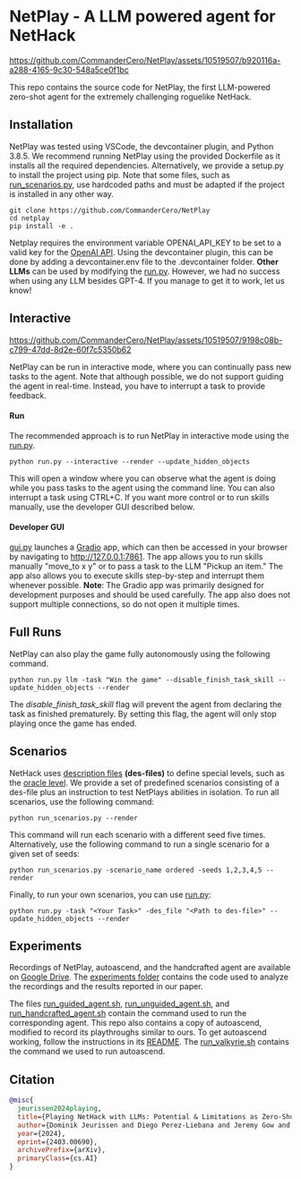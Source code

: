 # NetPlay - A LLM powered agent for NetHack
https://github.com/CommanderCero/NetPlay/assets/10519507/b920116a-a288-4165-9c30-548a5ce0f1bc


This repo contains the source code for NetPlay, the first LLM-powered
zero-shot agent for the extremely challenging roguelike NetHack. 

## Installation
NetPlay was tested using VSCode, the devcontainer plugin, and Python 3.8.5. We recommend running NetPlay using the provided Dockerfile as it installs all the required dependencies. Alternatively, we provide a setup.py to install the project using pip. Note that some files, such as [run_scenarios.py](run_scenarios.py), use hardcoded paths and must be adapted if the project is installed in any other way.

```
git clone https://github.com/CommanderCero/NetPlay
cd netplay
pip install -e .
```

Netplay requires the environment variable OPENAI_API_KEY to be set to a valid key for the [OpenAI API](https://openai.com/blog/openai-api). Using the devcontainer plugin, this can be done by adding a devcontainer.env file to the .devcontainer folder. **Other LLMs** can be used by modifying the [run.py](run.py). However, we had no success when using any LLM besides GPT-4. If you manage to get it to work, let us know!


## Interactive
https://github.com/CommanderCero/NetPlay/assets/10519507/9198c08b-c799-47dd-8d2e-60f7c5350b62

NetPlay can be run in interactive mode, where you can continually pass new tasks to the agent. Note that although possible, we do not support guiding the agent in real-time. Instead, you have to interrupt a task to provide feedback. 

#### Run
The recommended approach is to run NetPlay in interactive mode using the [run.py](run.py).
```
python run.py --interactive --render --update_hidden_objects
```
This will open a window where you can observe what the agent is doing while you pass tasks to the agent using the command line. You can also interrupt a task using CTRL+C. If you want more control or to run skills manually, use the developer GUI described below.

#### Developer GUI
[gui.py](gui.py) launches a [Gradio](https://www.gradio.app/) app, which can then be accessed in your browser by navigating to http://127.0.0.1:7861. The app allows you to run skills manually "move_to x y" or to pass a task to the LLM "Pickup an item." The app also allows you to execute skills step-by-step and interrupt them whenever possible. **Note**: The Gradio app was primarily designed for development purposes and should be used carefully. The app also does not support multiple connections, so do not open it multiple times.




## Full Runs
NetPlay can also play the game fully autonomously using the following command.
```
python run.py llm -task "Win the game" --disable_finish_task_skill --update_hidden_objects --render
```
The *disable_finish_task_skill* flag will prevent the agent from declaring the task as finished prematurely. By setting this flag, the agent will only stop playing once the game has ended.

## Scenarios
NetHack uses [description files](https://nethackwiki.com/wiki/Des-file_format) **(des-files)** to define special levels, such as the [oracle level](https://nethackwiki.com/wiki/The_Oracle). We provide a set of predefined scenarios consisting of a des-file plus an instruction to test NetPlays abilities in isolation. To run all scenarios, use the following command:
```
python run_scenarios.py --render
```
This command will run each scenario with a different seed five times. Alternatively, use the following command to run a single scenario for a given set of seeds:
```
python run_scenarios.py -scenario_name ordered -seeds 1,2,3,4,5 --render
```
Finally, to run your own scenarios, you can use [run.py](run.py):
```
python run.py -task "<Your Task>" -des_file "<Path to des-file>" --update_hidden_objects --render
```

## Experiments
Recordings of NetPlay, autoascend, and the handcrafted agent are available on [Google Drive](https://drive.google.com/file/d/1Lkidie9UTlTm8bpfaHYIO4dxsA53Iofs/view?usp=sharing). The [experiments folder](experiments) contains the code used to analyze the recordings and the results reported in our paper.

The files [run_guided_agent.sh](experiments\run_guided_agent.sh), [run_unguided_agent.sh](experiments\run_guided_agent.sh), and [run_handcrafted_agent.sh](experiments\run_handcrafted_agent.sh) contain the command used to run the corresponding agent. This repo also contains a copy of autoascend, modified to record its playthroughs similar to ours. To get autoascend working, follow the instructions in its [README](autoascend\README.md). The [run_valkyrie.sh](autoascend\run_valkyrie.sh) contains the command we used to run autoascend.

## Citation
```bibtex
@misc{
  jeurissen2024playing,
  title={Playing NetHack with LLMs: Potential & Limitations as Zero-Shot Agents}, 
  author={Dominik Jeurissen and Diego Perez-Liebana and Jeremy Gow and Duygu Cakmak and James Kwan},
  year={2024},
  eprint={2403.00690},
  archivePrefix={arXiv},
  primaryClass={cs.AI}
}
```
